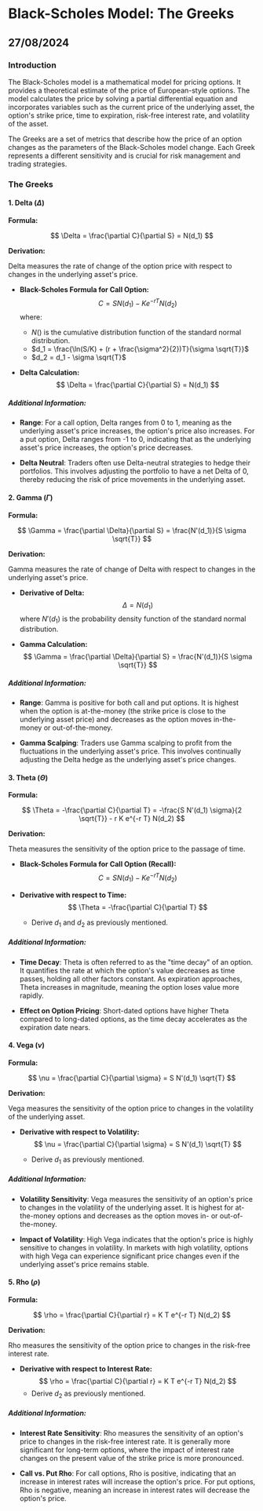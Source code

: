 # Black-Scholes Model: The Greeks
## 27/08/2024

### Introduction

The Black-Scholes model is a mathematical model for pricing options. It provides a theoretical estimate of the price of European-style options. The model calculates the price by solving a partial differential equation and incorporates variables such as the current price of the underlying asset, the option's strike price, time to expiration, risk-free interest rate, and volatility of the asset.

The Greeks are a set of metrics that describe how the price of an option changes as the parameters of the Black-Scholes model change. Each Greek represents a different sensitivity and is crucial for risk management and trading strategies.

### The Greeks

#### 1. Delta ($\Delta$)

**Formula:**

$$
\Delta = \frac{\partial C}{\partial S} = N(d_1)
$$

**Derivation:**

Delta measures the rate of change of the option price with respect to changes in the underlying asset's price.

- **Black-Scholes Formula for Call Option:**
  $$
  C = S N(d_1) - K e^{-rT} N(d_2)
  $$
  where:
  - $N()$ is the cumulative distribution function of the standard normal distribution.
  - $d_1 = \frac{\ln(S/K) + (r + \frac{\sigma^2}{2})T}{\sigma \sqrt{T}}$
  - $d_2 = d_1 - \sigma \sqrt{T}$

- **Delta Calculation:**
  $$
  \Delta = \frac{\partial C}{\partial S} = N(d_1)
  $$

##### Additional Information:

- **Range**: For a call option, Delta ranges from 0 to 1, meaning as the underlying asset's price increases, the option's price also increases. For a put option, Delta ranges from -1 to 0, indicating that as the underlying asset's price increases, the option's price decreases.

- **Delta Neutral**: Traders often use Delta-neutral strategies to hedge their portfolios. This involves adjusting the portfolio to have a net Delta of 0, thereby reducing the risk of price movements in the underlying asset.

#### 2. Gamma ($\Gamma$)

**Formula:**

$$
\Gamma = \frac{\partial \Delta}{\partial S} = \frac{N'(d_1)}{S \sigma \sqrt{T}}
$$

**Derivation:**

Gamma measures the rate of change of Delta with respect to changes in the underlying asset's price.

- **Derivative of Delta:**
  $$
  \Delta = N(d_1)
  $$
  where $N'(d_1)$ is the probability density function of the standard normal distribution.

- **Gamma Calculation:**
  $$
  \Gamma = \frac{\partial \Delta}{\partial S} = \frac{N'(d_1)}{S \sigma \sqrt{T}}
  $$

##### Additional Information:

- **Range**: Gamma is positive for both call and put options. It is highest when the option is at-the-money (the strike price is close to the underlying asset price) and decreases as the option moves in-the-money or out-of-the-money.

- **Gamma Scalping**: Traders use Gamma scalping to profit from the fluctuations in the underlying asset's price. This involves continually adjusting the Delta hedge as the underlying asset's price changes.

#### 3. Theta ($\Theta$)

**Formula:**

$$
\Theta = -\frac{\partial C}{\partial T} = -\frac{S N'(d_1) \sigma}{2 \sqrt{T}} - r K e^{-r T} N(d_2)
$$

**Derivation:**

Theta measures the sensitivity of the option price to the passage of time.

- **Black-Scholes Formula for Call Option (Recall):**
  $$
  C = S N(d_1) - K e^{-rT} N(d_2)
  $$

- **Derivative with respect to Time:**
  $$
  \Theta = -\frac{\partial C}{\partial T}
  $$
  - Derive $d_1$ and $d_2$ as previously mentioned.

##### Additional Information:

- **Time Decay**: Theta is often referred to as the "time decay" of an option. It quantifies the rate at which the option's value decreases as time passes, holding all other factors constant. As expiration approaches, Theta increases in magnitude, meaning the option loses value more rapidly.

- **Effect on Option Pricing**: Short-dated options have higher Theta compared to long-dated options, as the time decay accelerates as the expiration date nears.

#### 4. Vega ($\nu$)

**Formula:**

$$
\nu = \frac{\partial C}{\partial \sigma} = S N'(d_1) \sqrt{T}
$$

**Derivation:**

Vega measures the sensitivity of the option price to changes in the volatility of the underlying asset.

- **Derivative with respect to Volatility:**
  $$
  \nu = \frac{\partial C}{\partial \sigma} = S N'(d_1) \sqrt{T}
  $$

  - Derive $d_1$ as previously mentioned.

##### Additional Information:

- **Volatility Sensitivity**: Vega measures the sensitivity of an option's price to changes in the volatility of the underlying asset. It is highest for at-the-money options and decreases as the option moves in- or out-of-the-money.

- **Impact of Volatility**: High Vega indicates that the option's price is highly sensitive to changes in volatility. In markets with high volatility, options with high Vega can experience significant price changes even if the underlying asset's price remains stable.

#### 5. Rho ($\rho$)

**Formula:**

$$
\rho = \frac{\partial C}{\partial r} = K T e^{-r T} N(d_2)
$$

**Derivation:**

Rho measures the sensitivity of the option price to changes in the risk-free interest rate.

- **Derivative with respect to Interest Rate:**
  $$
  \rho = \frac{\partial C}{\partial r} = K T e^{-r T} N(d_2)
  $$
  - Derive $d_2$ as previously mentioned.

##### Additional Information:

- **Interest Rate Sensitivity**: Rho measures the sensitivity of an option's price to changes in the risk-free interest rate. It is generally more significant for long-term options, where the impact of interest rate changes on the present value of the strike price is more pronounced.

- **Call vs. Put Rho**: For call options, Rho is positive, indicating that an increase in interest rates will increase the option's price. For put options, Rho is negative, meaning an increase in interest rates will decrease the option's price.

